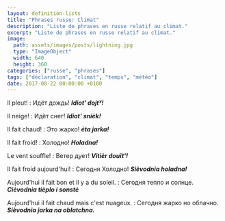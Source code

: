 ```yaml
---
layout: definition-lists
title: "Phrases russe: Climat"
description: "Liste de phrases en russe relatif au climat."
excerpt: "Liste de phrases en russe relatif au climat."
image:
  path: assets/images/posts/lightning.jpg
  type: "ImageObject"
  width: 640
  height: 360
categories: ["russe", "phrases"]
tags: ["déclaration", "climat", "temps", "météo"]
date: 2017-08-22 00:00:00 +0100
---
```


Il pleut!
: Идёт дождь!
*__Idiot' dojtʸ!__*

Il neige!
: Идёт снег!
*__Idiot' snièk!__*

Il fait chaud!
: Это жарко!
*__èta jarka!__*

Il fait froid!
: Холодно!
*__Holadna!__*

Le vent souffle!
: Ветер дует!
*__Vitièr douït'!__*

Il fait froid aujourd'hui!
: Сегодня Холодно!
*__Sièvodnia holadna!__*

Aujourd'hui il fait bon et il y a du soleil.
: Сегодня тепло и солнце.
*__Cièvodnia tièplo i sonstè__*

Aujourd'hui il fait chaud mais c'est nuageux.
: Сегодня жарко но облачно.
*__Sièvodnia jarka na oblatchna.__*
